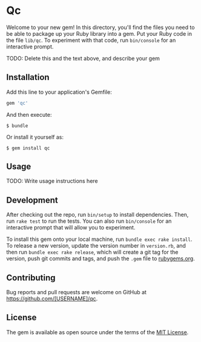 # Qc

Welcome to your new gem! In this directory, you'll find the files you need to be able to package up your Ruby library into a gem. Put your Ruby code in the file `lib/qc`. To experiment with that code, run `bin/console` for an interactive prompt.

TODO: Delete this and the text above, and describe your gem

## Installation

Add this line to your application's Gemfile:

```ruby
gem 'qc'
```

And then execute:

    $ bundle

Or install it yourself as:

    $ gem install qc

## Usage

TODO: Write usage instructions here

## Development

After checking out the repo, run `bin/setup` to install dependencies. Then, run `rake test` to run the tests. You can also run `bin/console` for an interactive prompt that will allow you to experiment.

To install this gem onto your local machine, run `bundle exec rake install`. To release a new version, update the version number in `version.rb`, and then run `bundle exec rake release`, which will create a git tag for the version, push git commits and tags, and push the `.gem` file to [rubygems.org](https://rubygems.org).

## Contributing

Bug reports and pull requests are welcome on GitHub at https://github.com/[USERNAME]/qc.

## License

The gem is available as open source under the terms of the [MIT License](http://opensource.org/licenses/MIT).

